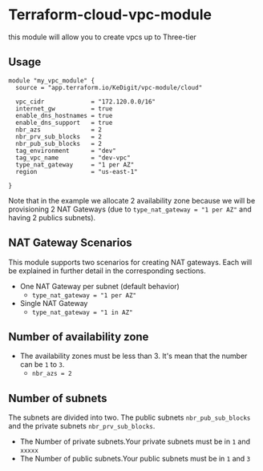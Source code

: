# Terraform-cloud-vpc-module

this module will allow you to create vpcs up to Three-tier

## Usage

```hcl
module "my_vpc_module" {
  source = "app.terraform.io/KeDigit/vpc-module/cloud"

  vpc_cidr             = "172.120.0.0/16"
  internet_gw          = true
  enable_dns_hostnames = true
  enable_dns_support   = true
  nbr_azs              = 2
  nbr_prv_sub_blocks   = 2
  nbr_pub_sub_blocks   = 2
  tag_environment      = "dev"
  tag_vpc_name         = "dev-vpc"
  type_nat_gateway     = "1 per AZ"
  region               = "us-east-1"

}
```

Note that in the example we allocate 2 availability zone because we will be provisioning 2 NAT Gateways (due to `type_nat_gateway = "1 per AZ"` and having 2 publics subnets).

## NAT Gateway Scenarios

This module supports two scenarios for creating NAT gateways. Each will be explained in further detail in the corresponding sections.

- One NAT Gateway per subnet (default behavior)
  - `type_nat_gateway = "1 per AZ"`
- Single NAT Gateway
  - `type_nat_gateway = "1 in AZ"`

## Number of availability zone

- The availability zones must be less than 3. It's mean that the number can be `1` to `3`.
    - `nbr_azs = 2`

## Number of subnets

  The subnets are divided into two. The public subnets `nbr_pub_sub_blocks` and the private subnets `nbr_prv_sub_blocks`.
- The Number of private subnets.Your private subnets must be in `1` and `xxxxx`
- The Number of public subnets.Your public subnets must be in `1` and `3`